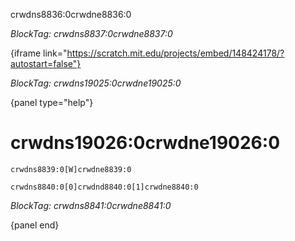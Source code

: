 crwdns8836:0crwdne8836:0

*BlockTag: crwdns8837:0crwdne8837:0*

{iframe link="https://scratch.mit.edu/projects/embed/148424178/?autostart=false"}

*BlockTag: crwdns19025:0crwdne19025:0*

{panel type="help"}

# crwdns19026:0crwdne19026:0

<pre><code class="scratch:split:random">crwdns8839:0[W]crwdne8839:0
</code></pre>

<pre><code class="scratch:split:random">crwdns8840:0[0]crwdnd8840:0[1]crwdne8840:0
</code></pre>

*BlockTag: crwdns8841:0crwdne8841:0*

{panel end}